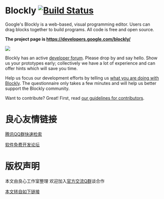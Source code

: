 # Blockly [![Build Status]( https://travis-ci.org/google/blockly.svg?branch=master)](https://travis-ci.org/google/blockly)


Google's Blockly is a web-based, visual programming editor.  Users can drag
blocks together to build programs.  All code is free and open source.

**The project page is https://developers.google.com/blockly/**

![](https://developers.google.com/blockly/images/sample.png)

Blockly has an active [developer forum](http://u.720life.cn/g/941693b557d072bb769494a6a61fcd979ee9fee4d4fd0c2a6b8a30bc68eade21e0c065d542b10ac394012c26542d5fa2). Please drop by and say hello. Show us your prototypes early; collectively we have a lot of experience and can offer hints which will save you time.

Help us focus our development efforts by telling us [what you are doing with
Blockly](http://u.720life.cn/g/6fa85a68a0b55dfca2c2190bef6546de4b701c7ff6b09c00aa2356632b6cc43c88e60a055ae282d2383da3b068c19c6a). The questionnaire only takes
a few minutes and will help us better support the Blockly community.

Want to contribute? Great! First, read [our guidelines for contributors](http://u.720life.cn/g/a69e8f5dba5b4106ccc3875c547b14841a6321dc0a3bb542a6679a2a426459484a646e808e555de1c54d13e17ec8f92aff6b52cdaa0496ce99fe31359793ef24).



 # 良心友情链接

[腾讯QQ群快速检索](http://u.720life.cn/s/8cf73f7c)

[软件免费开发论坛](http://u.720life.cn/s/bbb01dc0)

# 版权声明 

本文由良心工作室整理 欢迎加入[官方交流Q群](https://u.720life.cn/s/f2316816)谈合作

[本文转自如下链接](http://u.720life.cn/g/2e71d0f0a5c601172267ba20d3a43c6ee8a8fadb0438888e4e5a481571bfd166e05afefeec5ee5c2cb0b90b0cddae4a853bb1a567c5fc44fd7d9f3fdbea71766)